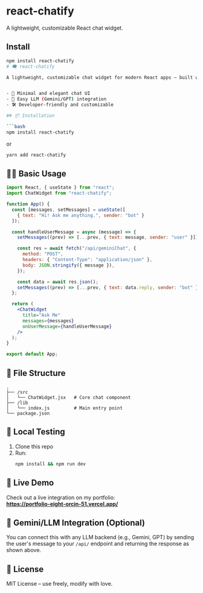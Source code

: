 # react-chatify

A lightweight, customizable React chat widget.

## Install

```bash
npm install react-chatify
# 🗨️ react-chatify

A lightweight, customizable chat widget for modern React apps — built with zero external React version constraints and fully compatible with **React 17+**.


- 💬 Minimal and elegant chat UI
- 🤖 Easy LLM (Gemini/GPT) integration
- 🛠️ Developer-friendly and customizable

## 📦 Installation

```bash
npm install react-chatify
```

or

```bash
yarn add react-chatify
```

## 🧑‍💻 Basic Usage

```jsx
import React, { useState } from "react";
import ChatWidget from "react-chatify";

function App() {
  const [messages, setMessages] = useState([
    { text: "Hi! Ask me anything.", sender: "bot" }
  ]);

  const handleUserMessage = async (message) => {
    setMessages((prev) => [...prev, { text: message, sender: "user" }]);

    const res = await fetch("/api/geminiChat", {
      method: "POST",
      headers: { "Content-Type": "application/json" },
      body: JSON.stringify({ message }),
    });

    const data = await res.json();
    setMessages((prev) => [...prev, { text: data.reply, sender: "bot" }]);
  };

  return (
    <ChatWidget
      title="Ask Me"
      messages={messages}
      onUserMessage={handleUserMessage}
    />
  );
}

export default App;
```

## 📁 File Structure

```
.
├── /src
│   └── ChatWidget.jsx   # Core chat component
├── /lib
│   └── index.js         # Main entry point
└── package.json
```

## 🧪 Local Testing

1. Clone this repo
2. Run:  
   ```bash
   npm install && npm run dev
   ```

## 🔗 Live Demo

Check out a live integration on my portfolio:  
**https://portfolio-eight-orcin-51.vercel.app/**

## 🧠 Gemini/LLM Integration (Optional)

You can connect this with any LLM backend (e.g., Gemini, GPT) by sending the user's message to your `/api/` endpoint and returning the response as shown above.



## 📄 License

MIT License – use freely, modify with love.